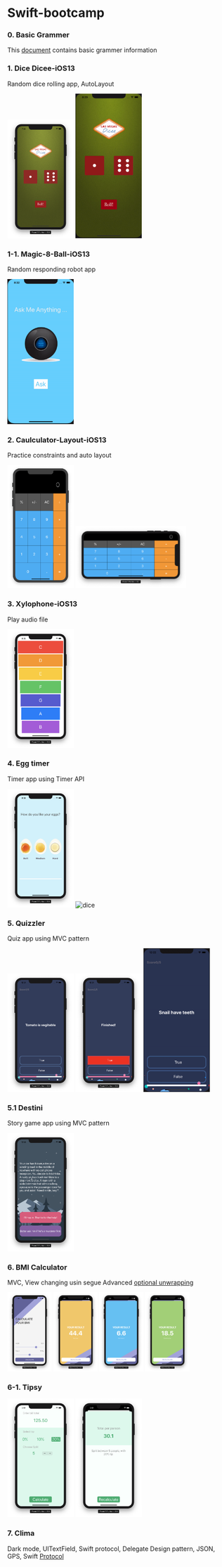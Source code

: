 # Swift-bootcamp

### 0. Basic Grammer
This [document](./Basic-Grammer/cheat_note.md) contains basic grammer information

### 1. Dice Dicee-iOS13	
Random dice rolling app, AutoLayout

<img src="./screenshot/dice-1.png" width="30%" alt="dice"></img>
<img src="./screenshot/dice-2.gif" width="30%" alt="dice"></img>

### 1-1. Magic-8-Ball-iOS13	
Random responding robot app

<img src="./screenshot/bot-1.gif" width="30%" alt="bot"></img>

### 2. Caulculator-Layout-iOS13	
Practice constraints and auto layout

<img src="./screenshot/calculator-1.png" width="30%" alt="dice"></img>
<img src="./screenshot/calculator-2.png" width="50%" alt="dice"></img>


### 3. Xylophone-iOS13	
Play audio file

<img src="./screenshot/xylophone.png" width="30%" alt="dice"></img>

### 4. Egg timer
Timer app using Timer API

<img src="./screenshot/egg-1.png" width="30%" alt="dice"></img>
<img src="./screenshot/egg-1.gif" width="30%" alt="dice"></img>


### 5. Quizzler
Quiz app using MVC pattern

<img src="./screenshot/quiz-1.png" width="30%" alt="dice"></img>
<img src="./screenshot/quiz-2.png" width="30%" alt="dice"></img>
<img src="./screenshot/quiz-3.gif" width="30%" alt="dice"></img>

### 5.1 Destini
Story game app using MVC pattern

<img src="./screenshot/destini-1.png" width="30%" alt="dice"></img>


### 6. BMI Calculator
MVC, View changing usin segue
Advanced [optional unwrapping](./Basic-Grammer/Swift_Optional_special.md)

<img src="./screenshot/bmi-1.png" width="20%" alt="dice"></img>
<img src="./screenshot/bmi-2.png" width="20%" alt="dice"></img>
<img src="./screenshot/bmi-3.png" width="20%" alt="dice"></img>
<img src="./screenshot/bmi-4.png" width="20%" alt="dice"></img>

### 6-1. Tipsy

<img src="./screenshot/tipsy-1.png" width="30%" alt="dice"></img>
<img src="./screenshot/tipsy-2.png" width="30%" alt="dice"></img>

### 7. Clima
Dark mode, UITextField, Swift protocol, Delegate Design pattern, JSON, GPS, Swift [Protocol](./Basic-Grammer/protocol.md)

